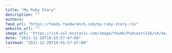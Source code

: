 ```yaml
---
title: "My Ruby Story"
description: ""
authors:
feed_url: "https://feeds.feedwrench.com/my-ruby-story.rss"
website_url: ""
image_url: "https://is4-ssl.mzstatic.com/image/thumb/Podcasts126/v4/4e/c6/1d/4ec61de8-9188-899d-a3c4-2bf5b3eb3ff3/mza_16969094118513558280.jpg/64x64bb.png"
date: "2021-12-20T19:55:57-07:00"
lastmod: "2021-12-20T19:55:57-07:00"
---
```

